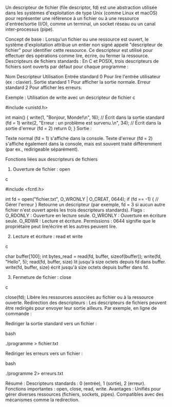 Un descripteur de fichier (file descriptor, fd) est une abstraction utilisée dans les systèmes d'exploitation de type Unix (comme Linux et macOS) pour représenter une référence à un fichier ou à une ressource d'entrée/sortie (I/O), comme un terminal, un socket réseau ou un canal inter-processus (pipe).

Concept de base :
Lorsqu'un fichier ou une ressource est ouvert, le système d'exploitation attribue un entier non signé appelé "descripteur de fichier" pour identifier cette ressource.
Ce descripteur est utilisé pour effectuer des opérations comme lire, écrire, ou fermer la ressource.
Descripteurs de fichiers standards :
En C et POSIX, trois descripteurs de fichiers sont ouverts par défaut pour chaque programme :

Nom	Descripteur	Utilisation
Entrée standard	0	Pour lire l'entrée utilisateur (ex : clavier).
Sortie standard	1	Pour afficher la sortie normale.
Erreur standard	2	Pour afficher les erreurs.


Exemple : Utilisation de write avec un descripteur de fichier
c

#include <unistd.h>

int main() {
    write(1, "Bonjour, Monde!\n", 16); // Écrit dans la sortie standard (fd = 1)
    write(2, "Erreur : un problème est survenu.\n", 34); // Écrit dans la sortie d'erreur (fd = 2)
    return 0;
}
Sortie :

Texte normal (fd = 1) s'affiche dans la console.
Texte d'erreur (fd = 2) s'affiche également dans la console, mais est souvent traité différemment (par ex., redirigeable séparément).


Fonctions liées aux descripteurs de fichiers

1. Ouverture de fichier : open

c

#include <fcntl.h>

int fd = open("fichier.txt", O_WRONLY | O_CREAT, 0644);
if (fd == -1) {
    // Gérer l'erreur
}
Retourne un descripteur (par exemple, fd = 3 si aucun autre fichier n'est ouvert après les trois descripteurs standards).
Flags :
O_RDONLY : Ouverture en lecture seule.
O_WRONLY : Ouverture en écriture seule.
O_RDWR : Lecture et écriture.
Permissions : 0644 signifie que le propriétaire peut lire/écrire et les autres peuvent lire.


2. Lecture et écriture : read et write

c

char buffer[100];
int bytes_read = read(fd, buffer, sizeof(buffer));
write(fd, "Hello", 5);
read(fd, buffer, size) lit jusqu'à size octets depuis fd dans buffer.
write(fd, buffer, size) écrit jusqu'à size octets depuis buffer dans fd.


3. Fermeture de fichier : close

c

close(fd);
Libère les ressources associées au fichier ou à la ressource ouverte.
Redirection des descripteurs :
Les descripteurs de fichiers peuvent être redirigés pour envoyer leur sortie ailleurs. Par exemple, en ligne de commande :


Rediriger la sortie standard vers un fichier :

bash

./programme > fichier.txt


Rediriger les erreurs vers un fichier :

bash

./programme 2> erreurs.txt

Résumé :
Descripteurs standards : 0 (entrée), 1 (sortie), 2 (erreur).
Fonctions importantes :
open, close, read, write.
Avantages :
Unifiés pour gérer diverses ressources (fichiers, sockets, pipes).
Compatibles avec des mécanismes comme la redirection.